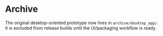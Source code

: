 # Archive

The original desktop-oriented prototype now lives in `archive/desktop_app/`.
It is excluded from release builds until the UI/packaging workflow is ready.
